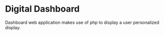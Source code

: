 # Digital Dashboard
Dashboard web application makes use of php to display a user personalized display.
